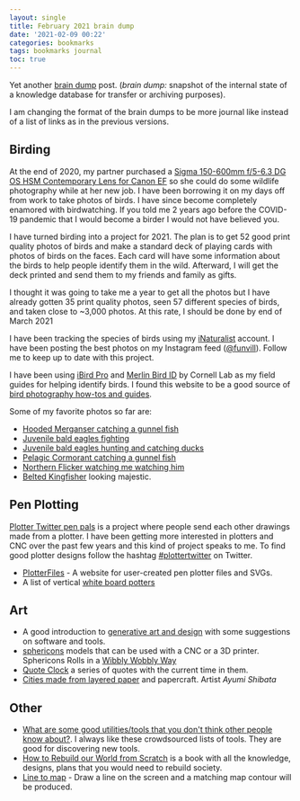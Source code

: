 ```yaml
---
layout: single
title: February 2021 brain dump 
date: '2021-02-09 00:22'
categories: bookmarks
tags: bookmarks journal
toc: true
---
```

Yet another [brain dump](https://en.wikipedia.org/wiki/Brain_dump) post. (*brain dump:* snapshot of the internal state of a knowledge database for transfer or archiving purposes).

I am changing the format of the brain dumps to be more journal like instead of a list of links as in the previous versions.

## Birding

At the end of 2020, my partner purchased a [Sigma 150-600mm f/5-6.3 DG OS HSM Contemporary Lens for Canon EF](https://www.bhphotovideo.com/c/product/1082154-REG/sigma_150_600mm_f_5_6_3_dg_os.html) so she could do some wildlife photography while at her new job. I have been borrowing it on my days off from work to take photos of birds. I have since become completely enamored with birdwatching. If you told me 2 years ago before the COVID-19 pandemic that I would become a birder I would not have believed you.

I have turned birding into a project for 2021. The plan is to get 52 good print quality photos of birds and make a standard deck of playing cards with photos of birds on the faces. Each card will have some information about the birds to help people identify them in the wild. Afterward, I will get the deck printed and send them to my friends and family as gifts.

I thought it was going to take me a year to get all the photos but I have already gotten 35 print quality photos, seen 57 different species of birds, and taken close to ~3,000 photos. At this rate, I should be done by end of March 2021

I have been tracking the species of birds using my [iNaturalist](https://www.inaturalist.org/observations?place_id=any&user_id=funvill&verifiable=any) account. I have been posting the best photos on my Instagram feed ([@funvill](https://www.instagram.com/funvill/)). Follow me to keep up to date with this project.

I have been using [iBird Pro](https://play.google.com/store/apps/details?id=com.whatbird.pro&hl=en_US&gl=US) and [Merlin Bird ID](https://play.google.com/store/apps/details?id=com.labs.merlinbirdid.app&hl=en_US&gl=US) by Cornell Lab as my field guides for helping identify birds. I found this website to be a good source of [bird photography how-tos and guides](https://www.audubon.org/photography/how-tos).

Some of my favorite photos so far are:
- [Hooded Merganser catching a gunnel fish](https://www.inaturalist.org/observations/69287113)
- [Juvenile bald eagles fighting](https://www.inaturalist.org/observations/69241646)
- [Juvenile bald eagles hunting and catching ducks](https://www.inaturalist.org/observations/69241645)
- [Pelagic Cormorant catching a gunnel fish](https://www.inaturalist.org/observations/69029307)
- [Northern Flicker watching me watching him](https://www.inaturalist.org/observations/69030257)
- [Belted Kingfisher](https://www.inaturalist.org/observations/68526939) looking majestic.

## Pen Plotting
[Plotter Twitter pen pals](https://twitter.com/BoldMachines/status/1354191730640379907) is a project where people send each other drawings made from a plotter. I have been getting more interested in plotters and CNC over the past few years and this kind of project speaks to me. To find good plotter designs follow the hashtag [#plottertwitter](https://twitter.com/hashtag/plottertwitter) on Twitter.

- [PlotterFiles](https://plotterfiles.com/?s=03) - A website for user-created pen plotter files and SVGs.
- A list of vertical [white board potters](https://twitter.com/witnessmenow/status/1297470233574346752)

## Art

- A good introduction to [generative art and design](https://aiartists.org/generative-art-design) with some suggestions on software and tools.
- [sphericons](https://github.com/abw/sphericons) models that can be used with a CNC or a 3D printer.  Sphericons Rolls in a [Wibbly Wobbly Way](https://www.youtube.com/watch?v=SpkDs6oRw_I)
- [Quote Clock](https://literature-clock.glitch.me/) a series of quotes with the current time in them.
- [Cities made from layered paper](https://mymodernmet.com/ayumi-shibata-paper-art/) and papercraft. Artist *Ayumi Shibata*

## Other

- [What are some good utilities/tools that you don't think other people know about?](https://twitter.com/SwiftOnSecurity/status/1312866698941300738). I always like these crowdsourced lists of tools. They are good for discovering new tools.
- [How to Rebuild our World from Scratch](http://the-knowledge.org/en-gb/the-book/) is a book with all the knowledge, designs, plans that you would need to rebuild society.
- [Line to map](https://lines.chromeexperiments.com/) - Draw a line on the screen and a matching map contour will be produced.
